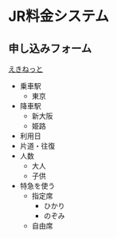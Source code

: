 # JR料金システム


## 申し込みフォーム
[えきねっと](https://www.eki-net.com/pc/personal/yoyaku/wb/Common/ReserveTop/ReserveTop.aspx0)

- 乗車駅
    - 東京
- 降車駅
    - 新大阪
    - 姫路
- 利用日
- 片道・往復
- 人数
    - 大人
    - 子供
- 特急を使う
	- 指定席
	    - ひかり
		- のぞみ
	- 自由席
